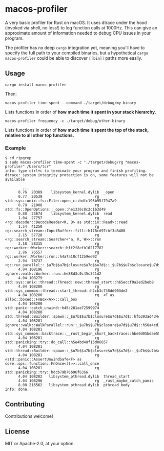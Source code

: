 # macos-profiler

A very basic profiler for Rust on macOS. It uses dtrace under the hood (invoked via shell, no less!) to log function calls at 1000Hz. This can give an approximate amount of information needed to debug CPU issues in your program.

The profiler has no deep `cargo` integration yet, meaning you'll have to specify the full path to your compiled binaries, but a hypothetical `cargo macos-profiler` could be able to discover `[[bin]]` paths more easily.

## Usage

```
cargo install macos-profiler
```

Then:

```
macos-profiler time-spent --command ./target/debug/my-binary
```

Lists functions in order of **how much time it spent in your stack hierarchy**.

```
macos-profiler frequency -c ./target/debug/other-binary
```

Lists functions in order of **how much time it spent the top of the stack, relative to all other top functions.**


### Example

```
$ cd ripgrep
$ sudo macos-profiler time-spent -c "./target/debug/rg "macos-profiler" /Users/tcr"
info: type ctrl+c to terminate your program and finish profiling.
dtrace: system integrity protection is on, some features will not be available

        ...
      0.76  20389    libsystem_kernel.dylib  _open
      0.77  20539                        rg  std::sys::unix::fs::File::open_c::hdfc195b95f7947a9
      0.78  21008                        rg  std::fs::OpenOptions::_open::he1336c8c2c1b3d49
      0.88  23674    libsystem_kernel.dylib  read
      1.04  27757                        rg  <rg::decoder::DecodeReader<R, B> as std::io::Read>::read
      1.54  41250                        rg  rg::search_stream::InputBuffer::fill::h178cd97cbf3a8408
      2.15  57728                        rg  <rg::search_stream::Searcher<'a, R, W>>::run
      2.18  58315                        rg  rg::worker::Worker::search::hff2f8efb10217782
      2.86  76557                        rg  rg::worker::Worker::run::h4a7a18cf12b9ee92
      2.94  78737                        rg  rg::run_parallel::_$u7b$$u7b$closure$u7d$$u7d$::_$u7b$$u7b$closure$u7d$$u7d$::hcb1f8a407164ade4
      4.04 108196                        rg  ignore::walk::Worker::run::he88d3c0c45c341d2
      4.04 108279                        rg  std::sys::unix::thread::Thread::new::thread_start::h65eccf0a2ed2beb8
      4.04 108280                        rg  std::sys_common::thread::start_thread::h2cb3c738dd903de2
      4.04 108280                        rg  <F as alloc::boxed::FnBox<A>>::call_box
      4.04 108280                        rg  std::panic::catch_unwind::h45c281ae72599974
      4.04 108280                        rg  std::thread::Builder::spawn::_$u7b$$u7b$closure$u7d$$u7d$::hfb393ad434cfed51
      4.04 108281                        rg  ignore::walk::WalkParallel::run::_$u7b$$u7b$closure$u7d$$u7d$::h56a4cd12003088da
      4.04 108281                        rg  std::sys_common::backtrace::__rust_begin_short_backtrace::hbe0d05bdae559442
      4.04 108281                        rg  std::panicking::try::do_call::h5e4bd48f15d06657
      4.04 108281                        rg  std::thread::Builder::spawn::_$u7b$$u7b$closure$u7d$$u7d$::_$u7b$$u7b$closure$u7d$$u7d$::h233c9e30f689939e
      4.04 108281                        rg  <std::panic::AssertUnwindSafe<F> as core::ops::function::FnOnce<()>>::call_once
      4.04 108281                        rg  std::panicking::try::hdcb79b76b96f6366
      4.04 108282   libsystem_pthread.dylib  thread_start
      4.04 108296                        rg  _rust_maybe_catch_panic
      8.08 216562   libsystem_pthread.dylib  pthread_body
info: done.
```

## Contributing

Contributions welcome!

## License

MIT or Apache-2.0, at your option.
